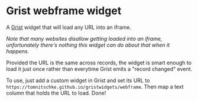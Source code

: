 # Grist webframe widget

A [Grist](https://www.getgrist.com/) widget that will load any URL into an iframe.  

_Note that many websites disallow getting loaded into an iframe, unfortunately there's nothing this widget can do about that when it happens._  

Provided the URL is the same across records, the widget is smart enough to load it just once rather than everytime Grist emits a "record changed" event.

To use, just add a custom widget in Grist and set its URL to `https://tomnitschke.github.io/gristwidgets/webframe`. Then map a text column that holds the URL to load. Done!
